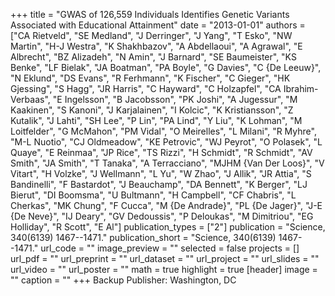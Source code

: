 +++
title = "GWAS of 126,559 Individuals Identifies Genetic Variants Associated with Educational Attainment"
date = "2013-01-01"
authors = ["CA Rietveld", "SE Medland", "J Derringer", "J Yang", "T Esko", "NW Martin", "H-J Westra", "K Shakhbazov", "A Abdellaoui", "A Agrawal", "E Albrecht", "BZ Alizadeh", "N Amin", "J Barnard", "SE Baumeister", "KS Benke", "LF Bielak", "JA Boatman", "PA Boyle", "G Davies", "C {De Leeuw}", "N Eklund", "DS Evans", "R Ferhmann", "K Fischer", "C Gieger", "HK Gjessing", "S Hagg", "JR Harris", "C Hayward", "C Holzapfel", "CA Ibrahim-Verbaas", "E Ingelsson", "B Jacobsson", "PK Joshi", "A Jugessur", "M Kaakinen", "S Kanoni", "J Karjalainen", "I Kolcic", "K Kristiansson", "Z Kutalik", "J Lahti", "SH Lee", "P Lin", "PA Lind", "Y Liu", "K Lohman", "M Loitfelder", "G McMahon", "PM Vidal", "O Meirelles", "L Milani", "R Myhre", "M-L Nuotio", "CJ Oldmeadow", "KE Petrovic", "WJ Peyrot", "O Polasek", "L Quaye", "E Reinmaa", "JP Rice", "TS Rizzi", "H Schmidt", "R Schmidt", "AV Smith", "JA Smith", "T Tanaka", "A Terracciano", "MJHM {Van Der Loos}", "V Vitart", "H Volzke", "J Wellmann", "L Yu", "W Zhao", "J Allik", "JR Attia", "S Bandinelli", "F Bastardot", "J Beauchamp", "DA Bennett", "K Berger", "LJ Bierut", "DI Boomsma", "U Bultmann", "H Campbell", "CF Chabris", "L Cherkas", "MK Chung", "F Cucca", "M {De Andrade}", "PL {De Jager}", "J-E {De Neve}", "IJ Deary", "GV Dedoussis", "P Deloukas", "M Dimitriou", "EG Holliday", "R Scott", "E Al"]
publication_types = ["2"]
publication = "Science, 340(6139) 1467--1471."
publication_short = "Science, 340(6139) 1467--1471."
url_code = ""
image_preview = ""
selected = false
projects = []
url_pdf = ""
url_preprint = ""
url_dataset = ""
url_project = ""
url_slides = ""
url_video = ""
url_poster = ""
math = true
highlight = true
[header]
image = ""
caption = ""
+++
Backup Publisher: Washington, DC

